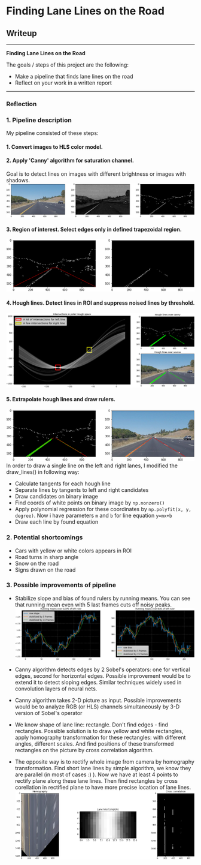 # **Finding Lane Lines on the Road** 

## Writeup

---

**Finding Lane Lines on the Road**

The goals / steps of this project are the following:
* Make a pipeline that finds lane lines on the road
* Reflect on your work in a written report


[//]: # (Image References)

[canny]: ./writeup_images/canny.png "Canny over saturation"
[roi]: ./writeup_images/roi.png "Region of interest"
[hough_lines]: ./writeup_images/hough_lines.png "Hough lines"
[ruler]: ./writeup_images/rulers.png "Extrapolated rulers"
[homography]: ./writeup_images/homography.png "Homography"
[running_means]: ./writeup_images/running_means.png "Running means"

---

### Reflection

### 1. Pipeline description

My pipeline consisted of these steps:

#### 1. Convert images to HLS color model.
#### 2. Apply 'Canny' algorithm for saturation channel.
Goal is to detect lines on images with different brightness or images with shadows.
![alt text][canny]
#### 3. Region of interest. Select edges only in defined trapezoidal region.
![alt text][roi]
#### 4. Hough lines. Detect lines in ROI and suppress noised lines by threshold.
![alt text][hough_lines]
#### 5. Extrapolate hough lines and draw rulers. 
![alt text][ruler]
In order to draw a single line on the left and right lanes, I modified the draw_lines() in following way:
  - Calculate tangents for each hough line
  - Separate lines by tangents to left and right candidates
  - Draw candidates on binary image
  - Find coords of white points on binary image by ```np.nonzero()```
  - Apply polynomial regression for these coordinates by ```np.polyfit(x, y, degree)```. 
Now i have parameters ```m``` and ```b``` for line equation ```y=mx+b```
  - Draw each line by found equation

### 2. Potential shortcomings
- Cars with yellow or white colors appears in ROI
- Road turns in sharp angle
- Snow on the road
- Signs drawn on the road

### 3. Possible improvements of pipeline

- Stabilize slope and bias of found rulers by running means. You can see that running mean even with 5 last frames cuts off noisy peaks.
![alt text][running_means]

- Canny algorithm detects edges by 2 Sobel's operators: one for vertical edges, second for horizontal edges. Possible improvement would be to extend it to detect sloping edges. Similar techniques widely used in convolution layers of neural nets.

- Canny algorithm takes 2-D picture as input. Possible improvements would be to analyze RGB (or HLS) channels simultaneously by 3-D version of Sobel's operator

- We know shape of lane line: rectangle. Don't find edges - find rectangles. Possible solution is to draw yellow and white rectangles, apply homography transformation for these rectangles: with different angles, different scales. And find positions of these transformed rectangles on the picture by cross correlation algorithm.

- The opposite way is to rectify whole image from camera by homography transformation. Find short lane lines by simple algorithm, we know they are parallel (in most of cases :) ). Now we have at least 4 points to rectify plane along these lane lines. Then find rectangles by cross corellation in rectified plane to have more precise location of lane lines.
![alt text][homography]
